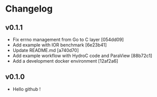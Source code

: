 # Changelog

## v0.1.1

- Fix errno management from Go to C layer [054dd09]
- Add example with IOR benchmark [6e23b41]
- Update README.md [a740d70]
- Add example workflow with HydroC code and ParaView [88b72c1]
- Add a development docker environment [12af2a6]

## v0.1.0

- Hello github !